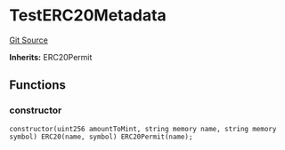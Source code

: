 # TestERC20Metadata
[Git Source](https://github.com/KYRDTeam/ilo-contracts/blob/1de4d92cce6f0722e8736db455733703c706f30f/src/test/TestERC20Metadata.sol)

**Inherits:**
ERC20Permit


## Functions
### constructor


```solidity
constructor(uint256 amountToMint, string memory name, string memory symbol) ERC20(name, symbol) ERC20Permit(name);
```

